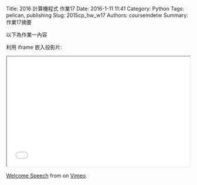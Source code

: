 Title: 2016 計算機程式 作業17
Date: 2016-1-11 11:41
Category: Python
Tags: pelican, publishing
Slug: 2015cp_hw_w17
Authors: coursemdetw
Summary: 作業17摘要

以下為作業一內容

利用 iframe 嵌入投影片:

<iframe src="40423115_cp_w17_p.html" width="500" height="300"></iframe>



<a href="https://vimeo.com/137724068">Welcome Speech</a> from <a href="https://vimeo.com/user24079973"></a> on <a href="https://vimeo.com">Vimeo</a>.</p>
